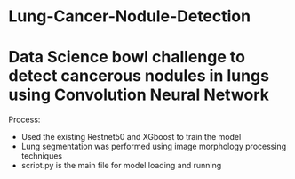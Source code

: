 # Lung-Cancer-Nodule-Detection

# Data Science bowl challenge to detect cancerous nodules in lungs using Convolution Neural Network

Process:
  - Used the existing Restnet50 and XGboost to train the model
  - Lung segmentation was performed using image morphology processing techniques
  - script.py is the main file for model loading and running
